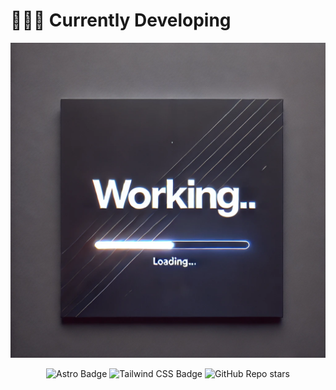 # 👨🏻‍💻 Currently Developing

<div align="center">
<!-- <a href="https://porfolio.dev/"> -->
<img src="./public/working.webp">
<!-- </a> -->
<p></p>
</div>

<div align="center">

![Astro Badge](https://img.shields.io/badge/Astro-FF3E00?logo=astro&logoColor=fff&style=flat)
![Tailwind CSS Badge](https://img.shields.io/badge/Tailwind%20CSS-06B6D4?logo=tailwindcss&logoColor=fff&style=flat)
![GitHub Repo stars](https://img.shields.io/github/stars/Fabrizio9898/Porfolio.dev?style=social)





</div>
<p></p>
